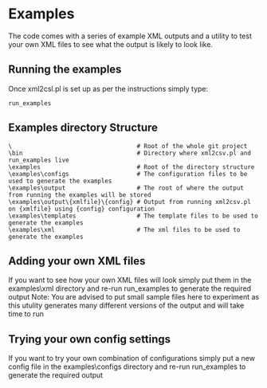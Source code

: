 # Examples

The code comes with a series of example XML outputs and a utility to test your own XML files to see what the output is likely to look like.

## Running the examples

Once xml2csl.pl is set up as per the instructions simply type:

```
run_examples
```

## Examples directory Structure

```
\                                   # Root of the whole git project
\bin                                # Directory where xml2csv.pl and run_examples live
\examples                           # Root of the directory structure
\examples\configs                   # The configuration files to be used to generate the examples
\examples\output                    # The root of where the output from running the examples will be stored
\examples\output\{xmlfile}\{config} # Output from running xml2csv.pl on {xmlfile} using {config} configuration
\examples\templates                 # The template files to be used to generate the examples
\examples\xml                       # The xml files to be used to generate the examples

```

## Adding your own XML files

If you want to see how your own XML files will look simply put them in the examples\xml directory and re-run run_examples to generate the required output
Note: You are advised to put small sample files here to experiment as this utulity generates many different versions of the output and will take time to run


## Trying your own config settings

If you want to try your own combination of configurations simply put a new config file in the examples\configs directory and re-run run_examples to generate the required output

